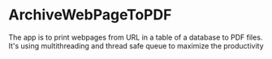 # ArchiveWebPageToPDF
The app is to print webpages from URL in a table of a database to PDF files. It's using multithreading and thread safe queue to maximize the productivity
